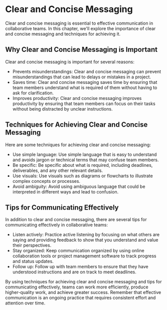 Clear and Concise Messaging
=============================================================================

Clear and concise messaging is essential to effective communication in collaborative teams. In this chapter, we'll explore the importance of clear and concise messaging and techniques for achieving it.

Why Clear and Concise Messaging is Important
--------------------------------------------

Clear and concise messaging is important for several reasons:

* Prevents misunderstandings: Clear and concise messaging can prevent misunderstandings that can lead to delays or mistakes in a project.
* Saves time: Clear and concise messaging saves time by ensuring that team members understand what is required of them without having to ask for clarification.
* Improves productivity: Clear and concise messaging improves productivity by ensuring that team members can focus on their tasks without being distracted by unclear instructions.

Techniques for Achieving Clear and Concise Messaging
----------------------------------------------------

Here are some techniques for achieving clear and concise messaging:

* Use simple language: Use simple language that is easy to understand and avoids jargon or technical terms that may confuse team members.
* Be specific: Be specific about what is required, including deadlines, deliverables, and any other relevant details.
* Use visuals: Use visuals such as diagrams or flowcharts to illustrate complex concepts or processes.
* Avoid ambiguity: Avoid using ambiguous language that could be interpreted in different ways and lead to confusion.

Tips for Communicating Effectively
----------------------------------

In addition to clear and concise messaging, there are several tips for communicating effectively in collaborative teams:

* Listen actively: Practice active listening by focusing on what others are saying and providing feedback to show that you understand and value their perspectives.
* Stay organized: Keep communication organized by using online collaboration tools or project management software to track progress and status updates.
* Follow up: Follow up with team members to ensure that they have understood instructions and are on track to meet deadlines.

By using techniques for achieving clear and concise messaging and tips for communicating effectively, teams can work more efficiently, produce higher-quality work, and achieve greater success. Remember that effective communication is an ongoing practice that requires consistent effort and attention over time.
